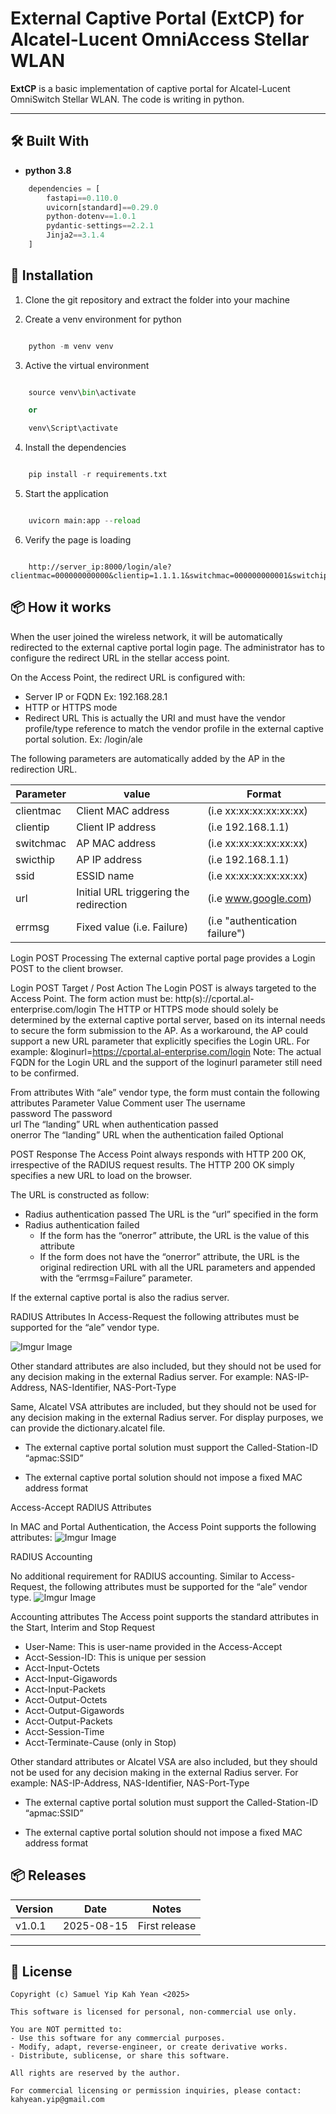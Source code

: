 
# External Captive Portal (ExtCP) for Alcatel-Lucent OmniAccess Stellar WLAN

**ExtCP** is a basic implementation of captive portal for Alcatel-Lucent OmniSwitch Stellar WLAN.  The code is writing in python.

---

## 🛠️ Built With

- **python 3.8**

```python
    dependencies = [
        fastapi==0.110.0
        uvicorn[standard]==0.29.0
        python-dotenv==1.0.1
        pydantic-settings==2.2.1
        Jinja2==3.1.4
    ]
```

## 🚀 Installation


1. Clone the git repository and extract the folder into your machine

2. Create a venv environment for python

```python

    python -m venv venv

```
3. Active the virtual environment

```python

    source venv\bin\activate   

    or

    venv\Script\activate

```

4. Install the dependencies 

```python

    pip install -r requirements.txt

```

5. Start the application

```python

    uvicorn main:app --reload

```

6. Verify the page is loading

```Chrome Browser

    http://server_ip:8000/login/ale?clientmac=000000000000&clientip=1.1.1.1&switchmac=000000000001&switchip=10.1.1.1&ssid=skynet&url=www.google.com

```

## 📦 How it works

When the user joined the wireless network, it will be automatically redirected to the external captive portal
login page.  The administrator has to configure the redirect URL in the stellar access point.

On the Access Point, the redirect URL is configured with:
*	Server IP or FQDN
Ex: 192.168.28.1
*	HTTP or HTTPS mode
*	Redirect URL
This is actually the URI and must have the vendor profile/type reference to match the vendor profile in the external captive portal solution.
Ex: /login/ale


The following parameters are automatically added by the AP in the redirection URL.

| Parameter          | value                                    | Format                                |
|--------------------|------------------------------------------|---------------------------------------|
| clientmac          | Client MAC address                       | (i.e xx:xx:xx:xx:xx:xx)               |
| clientip           | Client IP address                        | (i.e 192.168.1.1)                     |
| switchmac          | AP MAC address                           | (i.e xx:xx:xx:xx:xx:xx)               |
| swicthip           | AP IP address                            | (i.e 192.168.1.1)                     |
| ssid               | ESSID name                               | (i.e xx:xx:xx:xx:xx:xx)               |
| url                | Initial URL triggering the redirection   | (i.e www.google.com)                  |
| errmsg             | Fixed value (i.e. Failure)               | (i.e "authentication failure")        |


Login POST Processing
The external captive portal page provides a Login POST to the client browser.

Login POST Target / Post Action
The Login POST is always targeted to the Access Point.
The form action must be: http(s)://cportal.al-enterprise.com/login
The HTTP or HTTPS mode should solely be determined by the external captive portal server, based on its internal needs to secure the form submission to the AP.
As a workaround, the AP could support a new URL parameter that explicitly specifies the Login URL. 
For example: &loginurl=https://cportal.al-enterprise.com/login
Note:
The actual FQDN for the Login URL and the support of the loginurl parameter still need to be confirmed. 

From attributes
With “ale” vendor type, the form must contain the following attributes
Parameter	Value	                                            Comment
user	    The username	
password	The password	
url	        The “landing” URL when authentication passed	
onerror	    The “landing” URL when the authentication failed	Optional 

POST Response
The Access Point always responds with HTTP 200 OK, irrespective of the RADIUS request results.
The HTTP 200 OK simply specifies a new URL to load on the browser.

The URL is constructed as follow:
*	Radius authentication passed
The URL is the “url” specified in the form 
*	Radius authentication failed
    +	If the form has the “onerror” attribute, the URL is the value of this attribute
    +	If the form does not have the “onerror” attribute, the URL is the original redirection URL with all the URL parameters and appended with the “errmsg=Failure” parameter.


If the external captive portal is also the radius server.

RADIUS Attributes
In Access-Request the following attributes must be supported for the “ale” vendor type.

![Imgur Image](https://github.com/Samuelyip74/StellarExternalCP/blob/main/images/radius_attributes.JPG)

Other standard attributes are also included, but they should not be used for any decision making in the external Radius server.
For example: NAS-IP-Address, NAS-Identifier, NAS-Port-Type

Same, Alcatel VSA attributes are included, but they should not be used for any decision making in the external Radius server. For display purposes, we can provide the dictionary.alcatel file.

 * The external captive portal solution must support the Called-Station-ID “apmac:SSID” 

 * The external captive portal solution should not impose a fixed MAC address format  

Access-Accept RADIUS Attributes

In MAC and Portal Authentication, the Access Point supports the following attributes:
![Imgur Image](https://github.com/Samuelyip74/StellarExternalCP/blob/main/images/radius_accept_attributes.JPG)

RADIUS Accounting

No additional requirement for RADIUS accounting.
Similar to Access-Request, the following attributes must be supported for the “ale” vendor type.
![Imgur Image](https://github.com/Samuelyip74/StellarExternalCP/blob/main/images/radius_accounting.JPG)

Accounting attributes
The Access point supports the standard attributes in the Start, Interim and Stop Request
*	User-Name:		This is user-name provided in the Access-Accept
*	Acct-Session-ID:		This is unique per session
*	Acct-Input-Octets
*	Acct-Input-Gigawords
*	Acct-Input-Packets
*	Acct-Output-Octets
*	Acct-Output-Gigawords
*	Acct-Output-Packets
*	Acct-Session-Time
*	Acct-Terminate-Cause (only in Stop)

Other standard attributes or Alcatel VSA are also included, but they should not be used for any decision making in the external Radius server. For example: NAS-IP-Address, NAS-Identifier, NAS-Port-Type

 * The external captive portal solution must support the Called-Station-ID “apmac:SSID” 

 * The external captive portal solution should not impose a fixed MAC address format  



## 📦 Releases

| Version          | Date       | Notes                       |
|------------------|------------|-----------------------------|
| v1.0.1           | 2025-08-15 | First release               |


---

## 📄 License

```
Copyright (c) Samuel Yip Kah Yean <2025>

This software is licensed for personal, non-commercial use only.

You are NOT permitted to:
- Use this software for any commercial purposes.
- Modify, adapt, reverse-engineer, or create derivative works.
- Distribute, sublicense, or share this software.

All rights are reserved by the author.

For commercial licensing or permission inquiries, please contact:
kahyean.yip@gmail.com
```


